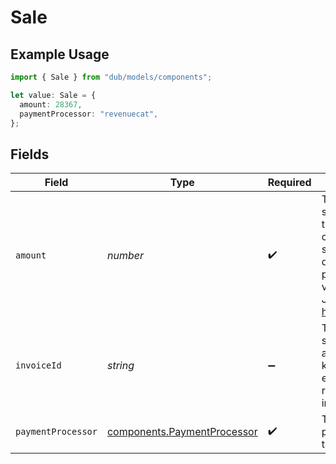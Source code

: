 # Sale

## Example Usage

```typescript
import { Sale } from "dub/models/components";

let value: Sale = {
  amount: 28367,
  paymentProcessor: "revenuecat",
};
```

## Fields

| Field                                                                                                                                                                                         | Type                                                                                                                                                                                          | Required                                                                                                                                                                                      | Description                                                                                                                                                                                   |
| --------------------------------------------------------------------------------------------------------------------------------------------------------------------------------------------- | --------------------------------------------------------------------------------------------------------------------------------------------------------------------------------------------- | --------------------------------------------------------------------------------------------------------------------------------------------------------------------------------------------- | --------------------------------------------------------------------------------------------------------------------------------------------------------------------------------------------- |
| `amount`                                                                                                                                                                                      | *number*                                                                                                                                                                                      | :heavy_check_mark:                                                                                                                                                                            | The amount of the sale in cents (for all two-decimal currencies). If the sale is in a zero-decimal currency, pass the full integer value (e.g. `1437` JPY). Learn more: https://d.to/currency |
| `invoiceId`                                                                                                                                                                                   | *string*                                                                                                                                                                                      | :heavy_minus_sign:                                                                                                                                                                            | The invoice ID of the sale. Can be used as a idempotency key – only one sale event can be recorded for a given invoice ID.                                                                    |
| `paymentProcessor`                                                                                                                                                                            | [components.PaymentProcessor](../../models/components/paymentprocessor.md)                                                                                                                    | :heavy_check_mark:                                                                                                                                                                            | The payment processor via which the sale was made.                                                                                                                                            |